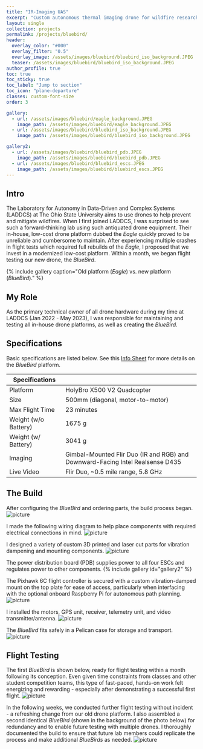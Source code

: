 ```yaml
---
title: "IR-Imaging UAS"
excerpt: "Custom autonomous thermal imaging drone for wildfire research."
layout: single
collection: projects
permalink: /projects/bluebird/
header:
  overlay_color: "#000"
  overlay_filter: "0.5"
  overlay_image: /assets/images/bluebird/bluebird_iso_background.JPEG
  teaser: /assets/images/bluebird/bluebird_iso_background.JPEG
author_profile: true
toc: true
toc_sticky: true
toc_label: "Jump to section"
toc_icon: "plane-departure"
classes: custom-font-size
order: 3

gallery:
  - url: /assets/images/bluebird/eagle_background.JPEG
    image_path: /assets/images/bluebird/eagle_background.JPEG
  - url: /assets/images/bluebird/bluebird_iso_background.JPEG
    image_path: /assets/images/bluebird/bluebird_iso_background.JPEG

gallery2:
  - url: /assets/images/bluebird/bluebird_pdb.JPEG
    image_path: /assets/images/bluebird/bluebird_pdb.JPEG
  - url: /assets/images/bluebird/bluebird_escs.JPEG
    image_path: /assets/images/bluebird/bluebird_escs.JPEG
---
```


## Intro
The Laboratory for Autonomy in Data-Driven and Complex Systems (LADDCS) at The Ohio State University aims to use drones to help prevent and mitigate wildfires. When I first joined LADDCS, I was surprised to see such a forward-thinking lab using such antiquated drone equipment. Their in-house, low-cost drone platform dubbed the *Eagle* quickly proved to be unreliable and cumbersome to maintain. After experiencing multiple crashes in flight tests which required full rebuilds of the *Eagle*, I proposed that we invest in a modernized low-cost platform. Within a month, we began flight testing our new drone, the *BlueBird*.

{% include gallery caption="Old platform (*Eagle*) vs. new platform (*BlueBird*)." %}

## My Role
As the primary technical owner of all drone hardware during my time at LADDCS (Jan 2022 - May 2023), I was responsible for maintaining and testing all in-house drone platforms, as well as creating the *BlueBird*.

## Specifications
Basic specifications are listed below. See this [Info Sheet](https://docs.google.com/document/d/1uYRVa4Ni_aAR4jvPIlAYXMj6czKm5VwpNRkhNgGF88Q/edit?usp=sharing) for more details on the *BlueBird* platform.

| Specifications  |                                                                           |
|-----------------|---------------------------------------------------------------------------|
| Platform        | HolyBro X500 V2 Quadcopter                                                |
| Size            | 500mm (diagonal, motor-to-motor)                                          |
| Max Flight Time | 23 minutes                                                                |
| Weight (w/o Battery)  | 1675 g                                                              |
| Weight (w/ Battery)   | 3041 g                                                              |
| Imaging         | Gimbal-Mounted Flir Duo (IR and RGB) and Downward-Facing Intel Realsense D435 |
| Live Video      | Flir Duo, ~0.5 mile range, 5.8 GHz                                        |

## The Build
After configuring the *BlueBird* and ordering parts, the build process began. 
![picture](/assets/images/bluebird/bluebird_parts.JPEG)

I made the following wiring diagram to help place components with required electrical connections in mind.
![picture](/assets/images/bluebird/bluebird_wiring_diagram.jpg)

I designed a variety of custom 3D printed and laser cut parts for vibration dampening and mounting components.
![picture](/assets/images/bluebird/bluebird_custom_cad.jpg)

The power distribution board (PDB) supplies power to all four ESCs and regulates power to other components.
{% include gallery id="gallery2" %}

The Pixhawk 6C flight controller is secured with a custom vibration-damped mount on the top plate for ease of access, particularly when interfacing with the optional onboard Raspberry Pi for autonomous path planning.
![picture](/assets/images/bluebird/bluebird_pixhawk.JPEG)

I installed the motors, GPS unit, receiver, telemetry unit, and video transmitter/antenna.
![picture](/assets/images/bluebird/bluebird_weight.JPEG)

The *BlueBird* fits safely in a Pelican case for storage and transport.
![picture](/assets/images/bluebird/bluebird_case.JPEG)

## Flight Testing
The first *BlueBird* is shown below, ready for flight testing within a month following its conception. Even given time constraints from classes and other student competition teams, this type of fast-paced, hands-on work felt energizing and rewarding - especially after demonstrating a successful first flight. 
![picture](/assets/images/bluebird/bluebird_testing_2.JPEG)

In the following weeks, we conducted further flight testing without incident - a refreshing change from our old drone platform. I also assembled a second identical *BlueBird* (shown in the background of the photo below) for redundancy and to enable future testing with multiple drones. I thoroughly documented the build to ensure that future lab members could replicate the process and make additional *BlueBirds* as needed.
![picture](/assets/images/bluebird/bluebird_testing.JPEG)
